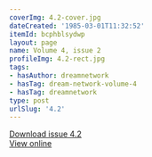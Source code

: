 ```yaml
---
coverImg: 4.2-cover.jpg
dateCreated: '1985-03-01T11:32:52'
itemId: bcphblsydwp
layout: page
name: Volume 4, issue 2
profileImg: 4.2-rect.jpg
tags:
- hasAuthor: dreamnetwork
- hasTag: dream-network-volume-4
- hasTag: dreamnetwork
type: post
urlSlug: '4.2'
---
```

<a href="../files/pdfs/Volume_4/4.2-The-Dream-Network_Volume-4_Issue-2.pdf" download="">Download issue 4.2</a><br><a href="../files/pdfs/Volume_4/4.2-The-Dream-Network_Volume-4_Issue-2.pdf">View online</a>